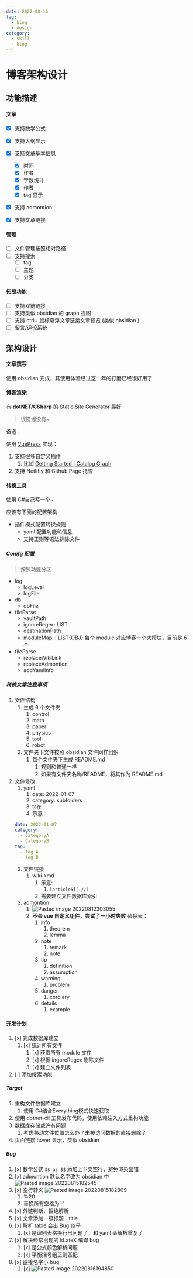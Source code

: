 ```yaml
---
date: 2022-08-16
tag:
  - blog
  - design
category:
  - skill
  - blog
---
```


# 博客架构设计


## 功能描述

#### 文章

- [x] 支持数学公式
- [x] 支持大纲显示
- [x] 支持文章基本信息
	- [x] 时间
	- [x] 作者
	- [x] 字数统计
	- [x] 作者
	- [x] tag 显示
- [x] 支持 admontion
- [x] 支持文章链接


#### 管理

- [ ] 文件管理按照相对路径
- [ ] 支持搜索
	- [ ] tag
	- [ ] 主题
	- [ ] 分类

#### 拓展功能

- [ ] 支持双链链接
- [ ] 支持类似 obsidian 的 graph 视图
- [ ] 支持 ctrl+ 鼠标悬浮文章链接文章预览 (类似 obsidian )
- [ ] 留言/评论系统

## 架构设计

#### 文章撰写

使用 obsidian 完成，其使用体验经过这一年的打磨已经很好用了

#### 博客渲染

~~有 **dotNET/CSharp** 的 Static Site Generator 最好~~

> 很遗憾没有~

备选：

使用 [VuePress](https://vuepress.vuejs.org/zh/) 实现：

1. 支持很多自定义插件
	1. 比如 [Getting Started | Catalog Graph](https://catalog-graph.netlify.app/guide/getting-started.html#installation)
2. 支持 Netlifly 和 Github Page 托管

#### 转换工具

使用 C#自己写一个~

应该有下面的配置架构

- 插件模式配置转换规则
	- yaml 配置功能和信息
	- 支持正则等语法排除文件

##### Conifg 配置
> 按照功能分区

- log
	- logLevel
	- logFile
- db
	- dbFile
- fileParse
	- vaultPath
	- ignoreRegex: LIST
	- destinationPath
	- moduleMap: : LIST{OBJ} 每个 module 对应博客一个大模块，目前是 6 个
- fileParse
	- replaceWikiLink
	- replaceAdmontion
	- addYamlInfo

##### 转换文章注意事项

1. 文件结构
	1. 生成 6 个文件夹
		1. control
		2. math
		3. paper
		4. physics
		5. tool
		6. robot
	2. 文件夹下文件按照 obsidian 文件同样组织
		1. 每个文件夹下生成 README.md
			1. 规则和普通一样
			2. 如果有文件夹名称/README，将其作为 README.md
2. 文件修改
	1. yaml
		1. date: 2022-01-07
		2. category: subfolders
		3. tag:
		4. 示意：
	```yaml
	date: 2022-01-07
	category:
	  - CategoryA 
	  - CategoryB
	tag:
	  - tag A
	  - tag B
	```
	2. 文件链接
		1. wiki→md
			1. 示意:
				1. `[article5](.//)`
			2. 需要建立文件数据库索引
	3. admontion
		1. ![Pasted image 20220812203055](./assets/Pasted-image-20220812203055.png)
		2. **不会 vue 自定义组件，尝试了一小时失败** 替换表：
			1. info
				1. theorem
				2. lemma
			2. note
				1. remark
				2. note
			3. tip
				1. definition
				2. assumption
			4. warning
				1. problem
			5. danger
				1. corolary
			6. details
				1. example


#### 开发计划

1. [x] 完成数据库建立
	1. [x] 统计所有文件
		1. [x] 获取所有 module 文件
		2. [x] 根据 ingoreRegex 剔除文件
		3. [x] 建立文件列表
2. [ ] 添加搜索功能

##### Target

1. 重构文件数据库建立
	1. 使用 C#结合Everything模式快速获取
2. 使用 dotnet-cli 工具发布代码，使用依赖注入方式重构功能
5. 数据库存储或许有问题
	1. 考虑移动文件位置怎么办？未被访问数据的直接删除？
6. 页面链接 hover 显示，类似 obsidian

##### Bug

1. [x] 数学公式 `
$$
as
$$
` 添加上下文空行，避免渲染出错
2. [x] admontion 默认名字改为 obsidian 中 ![Pasted image 20220815182545](./assets/Pasted-image-20220815182545.png)
3. [x] 空行转义 ![Pasted image 20220815182809](./assets/Pasted-image-20220815182809.png)
	1. ~~%20~~
	2. 替换所有空格为’-‘
4. [x] 外链判断，拒绝解析
5. [x] 文章添加一级标题：title
6. [x] 解析 table 会出 Bug 似乎
	1. [x] 是识别表格换行出问题了，和 yaml 头解析重复了
7. [x] 解决经常出现的 kLateX 编译 bug
	1. [x] 是公式颜色解析问题
	2. [x] 平衡括号组正则匹配
8. [x] 链接名字小 bug
	1. [x] ![Pasted image 20220816194850](./assets/Pasted-image-20220816194850.png)
